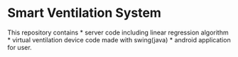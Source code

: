 # Smart Ventilation System

<div>This repository contains 
  * server code including linear regression algorithm
  * virtual ventilation device code made with swing(java) 
  * android application for user.
</div>
